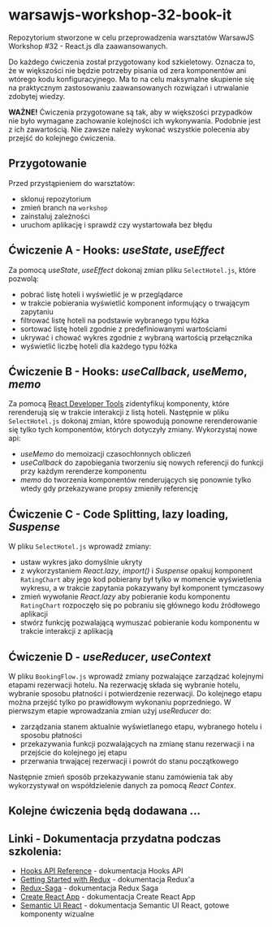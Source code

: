 # warsawjs-workshop-32-book-it

Repozytorium stworzone w celu przeprowadzenia warsztatów WarsawJS Workshop #32 - React.js dla zaawansowanych.

Do każdego ćwiczenia został przygotowany kod szkieletowy. Oznacza to, że w większości nie będzie potrzeby pisania od zera komponentów ani wtórego kodu konfiguracyjnego. Ma to na celu maksymalne skupienie się na praktycznym zastosowaniu zaawansowanych rozwiązań i utrwalanie zdobytej wiedzy.

**WAŻNE!** Ćwiczenia przygotowane są tak, aby w większości przypadków nie było wymagane zachowanie kolejności ich wykonywania. Podobnie jest z ich zawartością. Nie zawsze należy wykonać wszystkie polecenia aby przejść do kolejnego ćwiczenia.

## Przygotowanie

Przed przystąpieniem do warsztatów:

- sklonuj repozytorium
- zmień branch na `workshop`
- zainstaluj zależności
- uruchom aplikację i sprawdź czy wystartowała bez błędu

## Ćwiczenie A - Hooks: _useState_, _useEffect_

Za pomocą _useState_, _useEffect_ dokonaj zmian pliku `SelectHotel.js`, które pozwolą:

- pobrać listę hoteli i wyświetlić je w przeglądarce
- w trakcie pobierania wyświetlić komponent informujący o trwającym zapytaniu
- filtrować listę hoteli na podstawie wybranego typu łóżka
- sortować listę hoteli zgodnie z predefiniowanymi wartościami
- ukrywać i chować wykres zgodnie z wybraną wartością przełącznika
- wyświetlić liczbę hoteli dla każdego typu łóżka

## Ćwiczenie B - Hooks: _useCallback_, _useMemo_, _memo_

Za pomocą [React Developer Tools](https://github.com/facebook/react-devtools) zidentyfikuj komponenty, które rerenderują się w trakcie interakcji z listą hoteli. Następnie w pliku `SelectHotel.js` dokonaj zmian, które spowodują ponowne rerenderowanie się tylko tych komponentów, których dotyczyły zmiany. Wykorzystaj nowe api:

- _useMemo_ do memoizacji czasochłonnych obliczeń
- _useCallback_ do zapobiegania tworzeniu się nowych referencji do funkcji przy każdym rerenderze komponentu
- _memo_ do tworzenia komponentów renderujących się ponownie tylko wtedy gdy przekazywane propsy zmieniły referencję

## Ćwiczenie C - Code Splitting, lazy loading, _Suspense_

W pliku `SelectHotel.js` wprowadź zmiany:

- ustaw wykres jako domyślnie ukryty
- z wykorzystaniem _React.lazy_, _import()_ i _Suspense_ opakuj komponent `RatingChart` aby jego kod pobierany był tylko w momencie wyświetlenia wykresu, a w trakcie zapytania pokazywany był komponent tymczasowy
- zmień wywołanie _React.lazy_ aby pobieranie kodu komponentu `RatingChart` rozpoczęło się po pobraniu się głównego kodu źródłowego aplikacji
- stwórz funkcję pozwalającą wymuszać pobieranie kodu komponentu w trakcie interakcji z aplikacją

## Ćwiczenie D - _useReducer_, _useContext_

W pliku `BookingFlow.js` wprowadź zmiany pozwalające zarządzać kolejnymi etapami rezerwacji hotelu. Na rezerwację składa się wybranie hotelu, wybranie sposobu płatności i potwierdzenie rezerwacji. Do kolejnego etapu można przejść tylko po prawidłowym wykonaniu poprzedniego. W pierwszym etapie wprowadzania zmian użyj _useReducer_ do:

- zarządzania stanem aktualnie wyświetlanego etapu, wybranego hotelu i sposobu płatności
- przekazywania funkcji pozwalających na zmianę stanu rezerwacji i na przejście do kolejnego jej etapu
- przerwania trwającej rezerwacji i powrót do stanu początkowego

Następnie zmień sposób przekazywanie stanu zamówienia tak aby wykorzystywał on współdzielenie danych za pomocą _React Contex_.

## Kolejne ćwiczenia będą dodawana ...

## Linki - Dokumentacja przydatna podczas szkolenia:

- [Hooks API Reference](https://reactjs.org/docs/hooks-reference.html) - dokumentacja Hooks API
- [Getting Started with Redux](https://redux.js.org/introduction/getting-started) - dokumentacja Redux'a
- [Redux-Saga](https://redux-saga.js.org) - dokumentacja Redux Saga
- [Create React App](https://facebook.github.io/create-react-app/docs/getting-started) - dokumentacja Create React App
- [Semantic UI React](https://react.semantic-ui.com/) - dokumentacja Semantic UI React, gotowe komponenty wizualne

